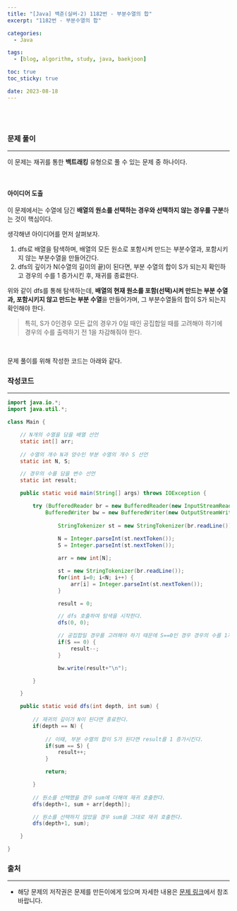 ```yaml
---
title: "[Java] 백준(실버-2) 1182번 - 부분수열의 합"
excerpt: "1182번 - 부분수열의 합"

categories:
  - Java

tags:
  - [blog, algorithm, study, java, baekjoon]

toc: true
toc_sticky: true

date: 2023-08-18
---
```


<br><br>

### 문제 풀이

---

이 문제는 재귀를 통한 **백트래킹** 유형으로 풀 수 있는 문제 중 하나이다.

<br>

#### 아이디어 도출

이 문제에서는 수열에 담긴 **배열의 원소를 선택하는 경우와 선택하지 않는 경우를 구분**하는 것이 핵심이다.

생각해낸 아이디어를 먼저 살펴보자.

1. dfs로 배열을 탐색하며, 배열의 모든 원소로 포함시켜 만드는 부분수열과, 포함시키지 않는 부분수열을 만들어간다.
2. dfs의 깊이가 N(수열의 길이의 끝)이 된다면, 부분 수열의 합이 S가 되는지 확인하고 경우의 수를 1 증가시킨 후, 재귀를 종료한다.

위와 같이 dfs를 통해 탐색하는데, **배열의 현재 원소를 포함(선택)시켜 만드는 부분 수열과, 포함시키지 않고 만드는 부분 수열**을 만들어가며, 그 부분수열들의 합이 S가 되는지 확인해야 한다.

> 특히, S가 0인경우 모든 값의 경우가 0일 때인 공집합일 때를 고려해야 하기에 경우의 수를 출력하기 전 1을 차감해줘야 한다.

<br>

문제 풀이를 위해 작성한 코드는 아래와 같다.

### 작성코드

---

```java
import java.io.*;
import java.util.*;

class Main {    

    // N개의 수열을 담을 배열 선언
    static int[] arr;
    
    // 수열의 개수 N과 양수인 부분 수열의 개수 S 선언
    static int N, S;

    // 경우의 수를 담을 변수 선언
    static int result;

    public static void main(String[] args) throws IOException {

        try (BufferedReader br = new BufferedReader(new InputStreamReader(System.in));
            BufferedWriter bw = new BufferedWriter(new OutputStreamWriter(System.out))) {
            
                StringTokenizer st = new StringTokenizer(br.readLine());
                
                N = Integer.parseInt(st.nextToken());
                S = Integer.parseInt(st.nextToken());

                arr = new int[N];

                st = new StringTokenizer(br.readLine());
                for(int i=0; i<N; i++) {
                    arr[i] = Integer.parseInt(st.nextToken());
                }

                result = 0;

                // dfs 호출하여 탐색을 시작한다.
                dfs(0, 0);

                // 공집합일 경우를 고려해야 하기 때문에 S==0인 경우 경우의 수를 1개 차감한다.
                if(S == 0) {
                    result--;
                }

                bw.write(result+"\n");

        }

    }

    public static void dfs(int depth, int sum) {
        
        // 재귀의 깊이가 N이 된다면 종료한다. 
        if(depth == N) {
            
            // 이때, 부분 수열의 합이 S가 된다면 result를 1 증가시킨다.
            if(sum == S) {
                result++;
            }

            return;

        }
        
        // 원소를 선택했을 경우 sum에 더해여 재귀 호출한다.
        dfs(depth+1, sum + arr[depth]);

        // 원소를 선택하지 않았을 경우 sum을 그대로 재귀 호출한다.
        dfs(depth+1, sum);

    }

}
```

### 출처

---

- 해당 문제의 저작권은 문제를 만든이에게 있으며 자세한 내용은 [문제 링크](https://www.acmicpc.net/problem/1182)에서 참조바랍니다.